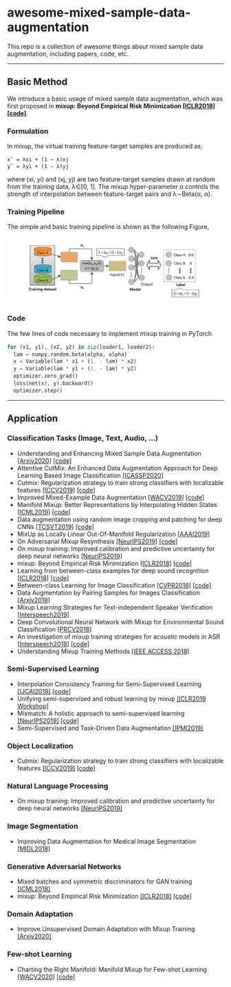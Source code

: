 # awesome-mixed-sample-data-augmentation

This repo is a collection of awesome things about mixed sample data augmentation, including papers, code, etc.

_ _ _

## Basic Method
We introduce a basic usage of mixed sample data augmentation, which was first proposed in **mixup: Beyond Empirical Risk Minimization [[ICLR2018]](https://arxiv.org/abs/1710.09412) [[code]](https://github.com/facebookresearch/mixup-cifar10)**.

### Formulation

In mixup, the virtual training feature-target samples are produced as,

```
x˜ = λxi + (1 − λ)xj
y˜ = λyi + (1 − λ)yj
```

where (xi, yi) and (xj, yj) are two feature-target samples drawn at random from the training data, λ∈[0, 1]. The mixup hyper-parameter α controls the strength of interpolation between feature-target pairs and λ∼Beta(α, α).

### Training Pipeline

The simple and basic training pipeline is shown as the following Figure,

![](/image/mixup_pipeline.png)

### Code

The few lines of code necessary to implement mixup training in PyTorch

```Python
for (x1, y1), (x2, y2) in zip(loader1, loader2): 
  lam = numpy.random.beta(alpha, alpha) 
  x = Variable(lam * x1 + (1. - lam) * x2) 
  y = Variable(lam * y1 + (1. - lam) * y2) 
  optimizer.zero_grad() 
  loss(net(x), y).backward()
  optimizer.step()
```

_ _ _

## Application
### Classification Tasks (Image, Text, Audio, ...)
- Understanding and Enhancing Mixed Sample Data Augmentation [[Arxiv2020]](https://arxiv.org/abs/2002.12047) [[code]](https://github.com/ecs-vlc/FMix)
- Attentive CutMix: An Enhanced Data Augmentation Approach for Deep Learning Based Image Classification [[ICASSP2020]](https://arxiv.org/abs/2003.13048)
- Cutmix: Regularization strategy to train strong classifiers with localizable features [[ICCV2019]](http://openaccess.thecvf.com/content_ICCV_2019/papers/Yun_CutMix_Regularization_Strategy_to_Train_Strong_Classifiers_With_Localizable_Features_ICCV_2019_paper.pdf) [[code]](https://github.com/clovaai/CutMix-PyTorch)
- Improved Mixed-Example Data Augmentation [[WACV2019]](https://arxiv.org/abs/1805.11272) [[code]](https://github.com/ceciliaresearch/MixedExample)
- Manifold Mixup: Better Representations by Interpolating Hidden States [[ICML2019]](https://arxiv.org/abs/1806.05236) [[code]](https://github.com/vikasverma1077/manifold_mixup)
- Data augmentation using random image cropping and patching for deep CNNs [[TCSVT2019]](https://arxiv.org/abs/1811.09030) [[code]](https://github.com/jackryo/ricap)
- MixUp as Locally Linear Out-Of-Manifold Regularization [[AAAI2019]](https://www.aaai.org/ojs/index.php/AAAI/article/download/4256/4134)
- On Adversarial Mixup Resynthesis [[NeurIPS2019]](http://papers.nips.cc/paper/8686-on-adversarial-mixup-resynthesis.pdf) [[code]](https://github.com/christopher-beckham/amr)
- On mixup training: Improved calibration and predictive uncertainty for deep neural networks [[NeurIPS2019]](http://papers.nips.cc/paper/9540-on-mixup-training-improved-calibration-and-predictive-uncertainty-for-deep-neural-networks.pdf)
- mixup: Beyond Empirical Risk Minimization [[ICLR2018]](https://arxiv.org/abs/1710.09412) [[code]](https://github.com/facebookresearch/mixup-cifar10)
- Learning from between-class examples for deep sound recognition [[ICLR2018]](https://arxiv.org/abs/1711.10282) [[code]](https://github.com/mil-tokyo/bc_learning_sound/)
- Between-class Learning for Image Classification [[CVPR2018]](http://openaccess.thecvf.com/content_cvpr_2018/papers/Tokozume_Between-Class_Learning_for_CVPR_2018_paper.pdf) [[code]](https://github.com/mil-tokyo/bc_learning_image/)
- Data Augmentation by Pairing Samples for Images Classification [[Arxiv2018]](https://arxiv.org/abs/1801.02929)
- Mixup Learning Strategies for Text-independent Speaker Verification [[Interspeech2019]](https://pdfs.semanticscholar.org/0bc3/f8c6bc1f3568aac96d3ad0632ebe41134611.pdf)
- Deep Convolutional Neural Network with Mixup for Environmental Sound Classification [[PRCV2018]](https://arxiv.org/abs/1808.08405)
- An investigation of mixup training strategies for acoustic models in ASR [[Interspeech2018]](https://www.researchgate.net/profile/Ivan_Medennikov/publication/327389098_An_Investigation_of_Mixup_Training_Strategies_for_Acoustic_Models_in_ASR/links/5bc86248a6fdcc03c78f5a44/An-Investigation-of-Mixup-Training-Strategies-for-Acoustic-Models-in-ASR.pdf) [[code]](https://github.com/speechpro/mixup)
- Understanding Mixup Training Methods [[IEEE ACCESS 2018]](https://ieeexplore.ieee.org/stamp/stamp.jsp?arnumber=8478159)

### Semi-Supervised Learning
- Interpolation Consistency Training for Semi-Supervised Learning [[IJCAI2019]](https://arxiv.org/abs/1903.03825) [[code]](https://github.com/vikasverma1077/ICT)
- Unifying semi-supervised and robust learning by mixup [[ICLR2019 Workshop]](https://openreview.net/pdf?id=r1gp1jRN_4)
- Mixmatch: A holistic approach to semi-supervised learning [[NeurIPS2019]](https://papers.nips.cc/paper/8749-mixmatch-a-holistic-approach-to-semi-supervised-learning.pdf) [[code]](https://github.com/google-research/mixmatch)
- Semi-Supervised and Task-Driven Data Augmentation [[IPMI2019]](https://arxiv.org/abs/1902.05396)

### Object Localization
- Cutmix: Regularization strategy to train strong classifiers with localizable features [[ICCV2019]](http://openaccess.thecvf.com/content_ICCV_2019/papers/Yun_CutMix_Regularization_Strategy_to_Train_Strong_Classifiers_With_Localizable_Features_ICCV_2019_paper.pdf) [[code]](https://github.com/clovaai/CutMix-PyTorch)

### Natural Language Processing
- On mixup training: Improved calibration and predictive uncertainty for deep neural networks [[NeurIPS2019]](http://papers.nips.cc/paper/9540-on-mixup-training-improved-calibration-and-predictive-uncertainty-for-deep-neural-networks.pdf)

### Image Segmentation
- Improving Data Augmentation for Medical Image Segmentation [[MIDL2018]](https://openreview.net/pdf?id=rkBBChjiG)

### Generative Adversarial Networks
- Mixed batches and symmetric discriminators for GAN training [[ICML2018]](https://arxiv.org/abs/1806.07185)
- mixup: Beyond Empirical Risk Minimization [[ICLR2018]](https://arxiv.org/abs/1710.09412) [[code]](https://github.com/facebookresearch/mixup-cifar10)

### Domain Adaptation
- Improve Unsupervised Domain Adaptation with Mixup Training [[Arxiv2020]](https://arxiv.org/abs/2001.00677)

### Few-shot Learning
- Charting the Right Manifold: Manifold Mixup for Few-shot Learning [[WACV2020]](http://openaccess.thecvf.com/content_WACV_2020/papers/Mangla_Charting_the_Right_Manifold_Manifold_Mixup_for_Few-shot_Learning_WACV_2020_paper.pdf) [[code]](https://github.com/nupurkmr9/S2M2_fewshot)
